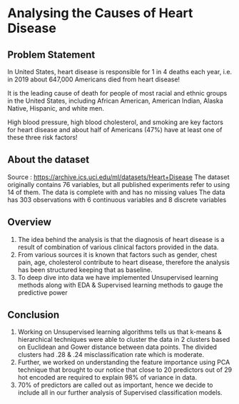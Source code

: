 # Analysing the Causes of Heart Disease

## Problem Statement
In United States, heart disease is responsible for 1 in 4 deaths each year, i.e. in 2019 about 647,000 Americans died from heart disease!

It is the leading cause of death for people of most racial and ethnic groups in the United States, including African American, American Indian, Alaska Native, Hispanic, and white men. 

High blood pressure, high blood cholesterol, and smoking are key factors for heart disease and
about half of Americans (47%) have at least one of these three risk factors!

## About the dataset

Source : https://archive.ics.uci.edu/ml/datasets/Heart+Disease
The dataset originally contains 76 variables, but all published experiments refer to using 14 of them. 
The data is complete with and has no missing values 
The data has 303 observations with 6 continuous variables and 8 discrete variables

## Overview

1. The idea behind the analysis is that the diagnosis of heart disease is a result of combination of various clinical factors provided in the data. 
2. From various sources it is known that factors such as gender, chest pain, age, cholesterol contribute to heart disease, therefore the analysis has been structured keeping that as baseline.
3. To deep dive into data we have implemented Unsupervised learning methods along with EDA & Supervised learning methods to gauge the predictive power

## Conclusion

1. Working on Unsupervised learning algorithms tells us that k-means & hierarchical techniques were able to cluster the data in 2 clusters based on Euclidean and Gower distance between data points. The divided clusters had .28 & .24 misclassification rate which is moderate.
2. Further, we worked on understanding the feature importance using PCA technique that brought to our notice that close to 20 predictors out of 29 hot encoded are required to explain 98% of variance in data. 
3. 70% of predictors are called out as important, hence we decide to include all in our further analysis of Supervised classification models.
